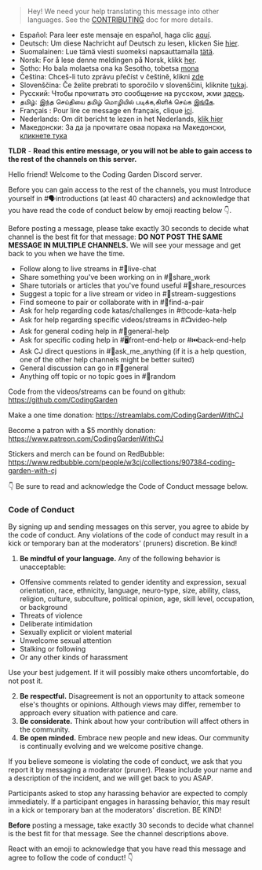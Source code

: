 >Hey! We need your help translating this message into other languages. See the [CONTRIBUTING](./CONTRIBUTING.md) doc for more details.

* Español: Para leer este mensaje en español, haga clic [aquí](./README_SPANISH.md).
* Deutsch: Um diese Nachricht auf Deutsch zu lesen, klicken Sie [hier](./README_GERMAN.md).
* Suomalainen: Lue tämä viesti suomeksi napsauttamalla [tätä](./README_FINNISH.md).
* Norsk: For å lese denne meldingen på Norsk, klikk [her](./README_NORWEGIAN.md).
* Sotho: Ho bala molaetsa ona ka Sesotho, tobetsa [mona](./README_SESOTHO.md)
* Čeština: Chceš-li tuto zprávu přečíst v češtině, klikni [zde](./README_CZECH.md)
* Slovenščina: Če želite prebrati to sporočilo v slovenščini, kliknite [tukaj](./README_SLOVENIAN.md).
* Русский: Чтобы прочитать это сообщение на русском, жми [здесь](./README_RUSSIAN.md).
* தமிழ்: இந்த செய்தியை தமிழ் மொழியில் படிக்க,கிளிக் செய்க [இங்கே](./README_TAMIL.md).
* Français : Pour lire ce message en français, clique [ici](./README_FRENCH.md).
* Nederlands: Om dit bericht te lezen in het Nederlands, [klik hier](./README_NEDERLANDS.md)
* Македонски: За да ја прочитате оваа порака на Македонски, [кликнете тука](./README_MACEDONIAN.md)

**TLDR** - **Read this entire message, or you will not be able to gain access to the rest of the channels on this server.**

Hello friend! Welcome to the Coding Garden Discord server.

Before you can gain access to the rest of the channels, you must Introduce yourself in #🗣introductions (at least 40 characters) and acknowledge that you have read the code of conduct below by emoji reacting below 👇.

Before posting a message, please take exactly 30 seconds to decide what channel is the best fit for that message:
**DO NOT POST THE SAME MESSAGE IN MULTIPLE CHANNELS.** We will see your message and get back to you when we have the time.

* Follow along to live streams in #🔴live-chat 
* Share something you've been working on in #🎨share_work 
* Share tutorials or articles that you've found useful #📖share_resources 
* Suggest a topic for a live stream or video in #💭stream-suggestions 
* Find someone to pair or collaborate with in #👫find-a-pair 
* Ask for help regarding code katas/challenges in #🤓code-kata-help 
* Ask for help regarding specific videos/streams in #📺video-help 
* Ask for general coding help in #🌈general-help 
* Ask for specific coding help in #🖥front-end-help or #⏮back-end-help 
* Ask CJ direct questions in #🤔ask_me_anything (if it is a help question, one of the other help channels might be better suited)
* General discussion can go in #💬general  
* Anything off topic or no topic goes in #🎲random 

Code from the videos/streams can be found on github: <https://github.com/CodingGarden>

Make a one time donation: <https://streamlabs.com/CodingGardenWithCJ>

Become a patron with a $5 monthly donation: <https://www.patreon.com/CodingGardenWithCJ>

Stickers and merch can be found on RedBubble: <https://www.redbubble.com/people/w3cj/collections/907384-coding-garden-with-cj>

👇 Be sure to read and acknowledge the Code of Conduct message below.

### **Code of Conduct**

By signing up and sending messages on this server, you agree to abide by the code of conduct. Any violations of the code of conduct may result in a kick or temporary ban at the moderators' (pruners) discretion. Be kind!

1. **Be mindful of your language.** Any of the following behavior is unacceptable: 
  * Offensive comments related to gender identity and expression, sexual orientation, race, ethnicity, language, neuro-type, size, ability, class, religion, culture, subculture, political opinion, age, skill level, occupation, or background
  * Threats of violence
  * Deliberate intimidation
  * Sexually explicit or violent material
  * Unwelcome sexual attention
  * Stalking or following
  * Or any other kinds of harassment

  Use your best judgement. If it will possibly make others uncomfortable, do not post it.

2. **Be respectful.** Disagreement is not an opportunity to attack someone else's thoughts or opinions. Although views may differ, remember to approach every situation with patience and care. 
3. **Be considerate.** Think about how your contribution will affect others in the community. 
4. **Be open minded.** Embrace new people and new ideas. Our community is continually evolving and we welcome positive change.

If you believe someone is violating the code of conduct, we ask that you report it by messaging a moderator (pruner). Please include your name and a description of the incident, and we will get back to you ASAP.

Participants asked to stop any harassing behavior are expected to comply immediately. If a participant engages in harassing behavior, this may result in a kick or temporary ban at the moderators' discretion. BE KIND!

**Before** posting a message, take exactly 30 seconds to decide what channel is the best fit for that message. See the channel descriptions above.

React with an emoji to acknowledge that you have read this message and agree to follow the code of conduct! 👇
